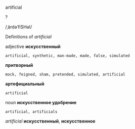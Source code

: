 artificial

?

/ˌärdəˈfiSHəl/

Definitions of _artificial_

adjective
**искусственный**

    artificial, synthetic, man-made, made, false, simulated
**притворный**

    mock, feigned, sham, pretended, simulated, artificial
**артефициальный**

    artificial

noun
**искусственное удобрение**

    artificial, artificials

_artificial_
**искусственный**, **искусственное**